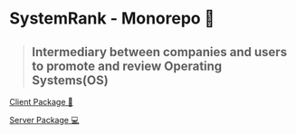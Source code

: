 # SystemRank - Monorepo 🚀

> ## Intermediary between companies and users to promote and review Operating Systems(OS)

[Client Package 👔](./packages/client/README.md)

[Server Package 💻](./packages/server/README.md)